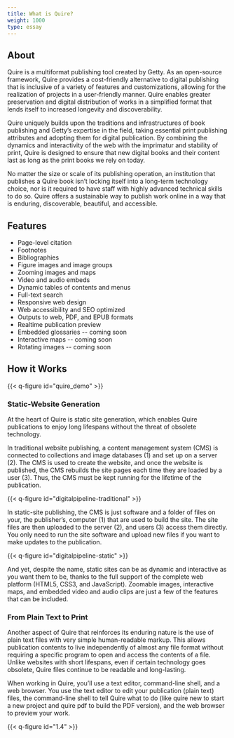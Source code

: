 ```yaml
---
title: What is Quire?
weight: 1000
type: essay
---
```


## About

Quire is a multiformat publishing tool created by Getty. As an open-source framework, Quire provides a cost-friendly alternative to digital publishing that is inclusive of a variety of features and customizations, allowing for the realization of projects in a user-friendly manner. Quire enables greater preservation and digital distribution of works in a simplified format that lends itself to increased longevity and discoverability.

Quire uniquely builds upon the traditions and infrastructures of book publishing and Getty’s expertise in the field, taking essential print publishing attributes and adopting them for digital publication. By combining the dynamics and interactivity of the web with the imprimatur and stability of print, Quire is designed to ensure that new digital books and their content last as long as the print books we rely on today.

No matter the size or scale of its publishing operation, an institution that publishes a Quire book isn’t locking itself into a long-term technology choice, nor is it required to have staff with highly advanced technical skills to do so. Quire offers a sustainable way to publish work online in a way that is enduring, discoverable, beautiful, and accessible.

## Features

<div class="feature-list">

- Page-level citation
- Footnotes
- Bibliographies
- Figure images and image groups
- Zooming images and maps
- Video and audio embeds
- Dynamic tables of contents and menus
- Full-text search
- Responsive web design
- Web accessibility and SEO optimized
- Outputs to web, PDF, and EPUB formats
- Realtime publication preview
- Embedded glossaries -- coming soon
- Interactive maps -- coming soon
- Rotating images -- coming soon

</div>

## How it Works

{{< q-figure id="quire_demo" >}}

### Static-Website Generation

At the heart of Quire is static site generation, which enables Quire publications to enjoy long lifespans without the threat of obsolete technology.

In traditional website publishing, a content management system (CMS) is connected to collections and image databases (1) and set up on a server (2). The CMS is used to create the website, and once the website is published, the CMS rebuilds the site pages each time they are loaded by a user (3). Thus, the CMS must be kept running for the lifetime of the publication.

{{< q-figure id="digitalpipeline-traditional" >}}

In static-site publishing, the CMS is just software and a folder of files on your, the publisher’s, computer (1) that are used to build the site. The site files are then uploaded to the server (2), and users (3) access them directly. You only need to run the site software and upload new files if you want to make updates to the publication.

{{< q-figure id="digitalpipeline-static" >}}

And yet, despite the name, static sites can be as dynamic and interactive as you want them to be, thanks to the full support of the complete web platform (HTML5, CSS3, and JavaScript). Zoomable images, interactive maps, and embedded video and audio clips are just a few of the features that can be included.

### From Plain Text to Print

Another aspect of Quire that reinforces its enduring nature is the use of plain text files with very simple human-readable markup. This allows publication contents to live independently of almost any file format without requiring a specific program to open and access the contents of a file.  Unlike websites with short lifespans, even if certain technology goes obsolete, Quire files continue to be readable and long-lasting.

When working in Quire, you’ll use a text editor, command-line shell, and a web browser. You use the text editor to edit your publication (plain text) files, the command-line shell to tell Quire what to do (like quire new to start a new project and quire pdf to build the PDF version), and the web browser to preview your work.

{{< q-figure id="1.4" >}}
